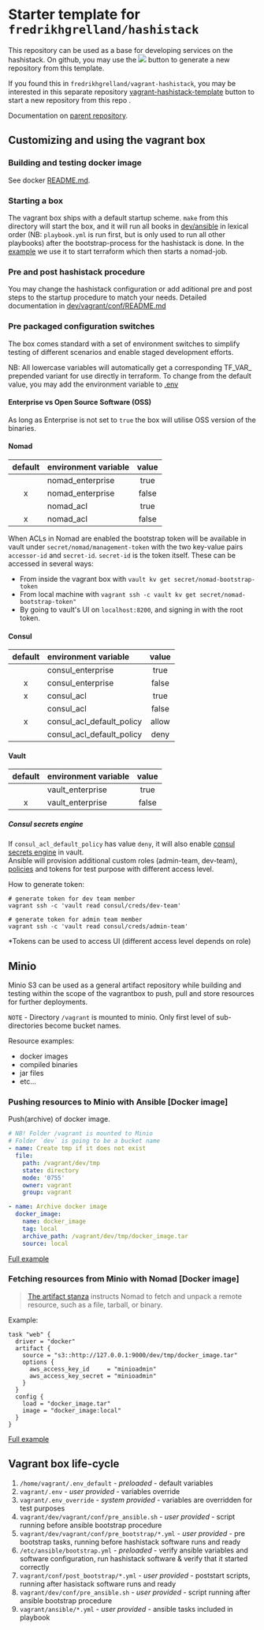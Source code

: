 # Starter template for `fredrikhgrelland/hashistack`

This repository can be used as a base for developing services on the hashistack.
On github, you may use the
<a href="https://github.com/fredrikhgrelland/vagrant-hashistack-template/generate" alt="Use this template">
<img src="https://img.shields.io/badge/Use this template-2ea44f"/></a>
 button to generate a new repository from this template.

If you found this in `fredrikhgrelland/vagrant-hashistack`, you may be interested in this separate repository [vagrant-hashistack-template](https://github.com/fredrikhgrelland/vagrant-hashistack-template/generate) button to start a new repository from this repo
.

Documentation on [parent repository](https://github.com/fredrikhgrelland/vagrant-hashistack#usage).

## Customizing and using the vagrant box

### Building and testing docker image
See docker [README.md](docker/README.md).

### Starting a box
The vagrant box ships with a default startup scheme. `make` from this directory will start the box, and it will run all books in [dev/ansible](dev/ansible) in lexical order (NB: `playbook.yml` is run first, but is only used to run all other playbooks) after the bootstrap-process for the hashistack is done. In the [example](test_example/dev/ansible/playbook.yml) we use it to start terraform which then starts a nomad-job.

### Pre and post hashistack procedure
You may change the hashistack configuration or add aditional pre and post steps to the startup procedure to match your needs.
Detailed documentation in [dev/vagrant/conf/README.md](dev/vagrant/conf/README.md)

### Pre packaged configuration switches

The box comes standard with a set of environment switches to simplify testing of different scenarios and enable staged development efforts.

NB: All lowercase variables will automatically get a corresponding TF_VAR_ prepended variant for use directly in terraform.
To change from the default value, you may add the environment variable to [.env](dev/.env)

#### Enterprise vs Open Source Software (OSS)
As long as Enterprise is not set to `true` the box will utilise OSS version of the binaries.

#### Nomad

| default   | environment variable  |  value  |
|:---------:|:----------------------|:-------:|
|           | nomad_enterprise      |  true   |
|     x     | nomad_enterprise      |  false  |
|           | nomad_acl             |  true   |
|     x     | nomad_acl             |  false  |

When ACLs in Nomad are enabled the bootstrap token will be available in vault under `secret/nomad/management-token` with the two key-value pairs `accessor-id` and `secret-id`. `secret-id` is the token itself. These can be accessed in several ways:
- From inside the vagrant box with `vault kv get secret/nomad-bootstrap-token`
- From local machine with `vagrant ssh -c vault kv get secret/nomad-bootstrap-token"`
- By going to vault's UI on `localhost:8200`, and signing in with the root token.

#### Consul

| default   | environment variable             |  value  |
|:---------:|:---------------------------------|:-------:|
|           | consul_enterprise                |  true   |
|     x     | consul_enterprise                |  false  |
|     x     | consul_acl                       |  true   |
|           | consul_acl                       |  false  |
|     x     | consul_acl_default_policy        |  allow  |
|           | consul_acl_default_policy        |  deny   |

#### Vault

| default   | environment variable             |  value  |
|:---------:|:---------------------------------|:-------:|
|           | vault_enterprise                 |  true   |
|     x     | vault_enterprise                 |  false  |

##### Consul secrets engine

If `consul_acl_default_policy` has value `deny`, it will also enable [consul secrets engine](https://www.vaultproject.io/docs/secrets/consul) in vault.  
Ansible will provision additional custom roles (admin-team, dev-team), [policies](../ansible/templates/consul-policies) and tokens for test purpose with different access level.

How to generate token:
```text
# generate token for dev team member
vagrant ssh -c 'vault read consul/creds/dev-team'

# generate token for admin team member
vagrant ssh -c 'vault read consul/creds/admin-team'
```

*Tokens can be used to access UI (different access level depends on role)

## Minio
Minio S3 can be used as a general artifact repository while building and testing within the scope of the vagrantbox to push, pull and store resources for further deployments.

`NOTE` - Directory `/vagrant` is mounted to minio. Only first level of sub-directories become bucket names.

Resource examples:
- docker images
- compiled binaries
- jar files
- etc...

### Pushing resources to Minio with Ansible [Docker image]
Push(archive) of docker image.
```yaml
# NB! Folder /vagrant is mounted to Minio
# Folder `dev` is going to be a bucket name
- name: Create tmp if it does not exist
  file:
    path: /vagrant/dev/tmp
    state: directory
    mode: '0755'
    owner: vagrant
    group: vagrant

- name: Archive docker image
  docker_image:
    name: docker_image
    tag: local
    archive_path: /vagrant/dev/tmp/docker_image.tar
    source: local
```
[Full example](./test_example/dev/ansible/01_build_docker_image.yml)

### Fetching resources from Minio with Nomad [Docker image]
> [The artifact stanza](https://www.nomadproject.io/docs/job-specification/artifact) instructs Nomad to fetch and unpack a remote resource, such as a file, tarball, or binary.

Example:
```hcl
task "web" {
  driver = "docker"
  artifact {
    source = "s3::http://127.0.0.1:9000/dev/tmp/docker_image.tar"
    options {
      aws_access_key_id     = "minioadmin"
      aws_access_key_secret = "minioadmin"
    }
  }
  config {
    load = "docker_image.tar"
    image = "docker_image:local"
  }
}
```
[Full example](./test_example/conf/nomad/countdash.hcl)
## Vagrant box life-cycle
1. `/home/vagrant/.env_default` - _preloaded_ - default variables
1. `vagrant/.env` - _user provided_ - variables override
1. `vagrant/.env_override` - _system provided_ - variables are overridden for test purposes
1. `vagrant/dev/vagrant/conf/pre_ansible.sh` - _user provided_ - script running before ansible bootstrap procedure
1. `vagrant/dev/vagrant/conf/pre_bootstrap/*.yml` - _user provided_ - pre bootstrap tasks, running before hashistack software runs and ready
1. `/etc/ansible/bootstrap.yml` - _preloaded_ - verify ansible variables and software configuration, run hashistack software & verify that it started correctly
1. `vagrant/conf/post_bootstrap/*.yml` - _user provided_ - poststart scripts, running after hasistack software runs and ready
1. `vagrant/dev/conf/pre_ansible.sh` - _user provided_ - script running after ansible bootstrap procedure
1. `vagrant/ansible/*.yml` - _user provided_ - ansible tasks included in playbook
